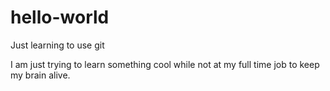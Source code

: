 hello-world
===========

Just learning to use git

I am just trying to learn something cool while not at my full time job to keep my brain alive.
